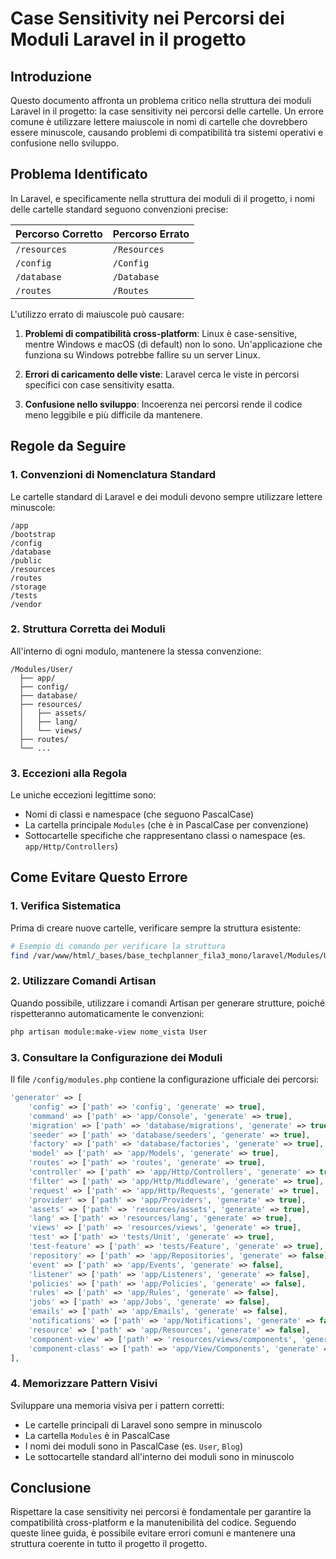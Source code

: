 # Case Sensitivity nei Percorsi dei Moduli Laravel in il progetto

## Introduzione

Questo documento affronta un problema critico nella struttura dei moduli Laravel in il progetto: la case sensitivity nei percorsi delle cartelle. Un errore comune è utilizzare lettere maiuscole in nomi di cartelle che dovrebbero essere minuscole, causando problemi di compatibilità tra sistemi operativi e confusione nello sviluppo.

## Problema Identificato

In Laravel, e specificamente nella struttura dei moduli di il progetto, i nomi delle cartelle standard seguono convenzioni precise:

| Percorso Corretto | Percorso Errato |
|-------------------|-----------------|
| `/resources` | `/Resources` |
| `/config` | `/Config` |
| `/database` | `/Database` |
| `/routes` | `/Routes` |

L'utilizzo errato di maiuscole può causare:

1. **Problemi di compatibilità cross-platform**: Linux è case-sensitive, mentre Windows e macOS (di default) non lo sono. Un'applicazione che funziona su Windows potrebbe fallire su un server Linux.

2. **Errori di caricamento delle viste**: Laravel cerca le viste in percorsi specifici con case sensitivity esatta.

3. **Confusione nello sviluppo**: Incoerenza nei percorsi rende il codice meno leggibile e più difficile da mantenere.

## Regole da Seguire

### 1. Convenzioni di Nomenclatura Standard

Le cartelle standard di Laravel e dei moduli devono sempre utilizzare lettere minuscole:

```
/app
/bootstrap
/config
/database
/public
/resources
/routes
/storage
/tests
/vendor
```

### 2. Struttura Corretta dei Moduli

All'interno di ogni modulo, mantenere la stessa convenzione:

```
/Modules/User/
  ├── app/
  ├── config/
  ├── database/
  ├── resources/
  │   ├── assets/
  │   ├── lang/
  │   └── views/
  ├── routes/
  └── ...
```

### 3. Eccezioni alla Regola

Le uniche eccezioni legittime sono:

- Nomi di classi e namespace (che seguono PascalCase)
- La cartella principale `Modules` (che è in PascalCase per convenzione)
- Sottocartelle specifiche che rappresentano classi o namespace (es. `app/Http/Controllers`)

## Come Evitare Questo Errore

### 1. Verifica Sistematica

Prima di creare nuove cartelle, verificare sempre la struttura esistente:

```bash
# Esempio di comando per verificare la struttura
find /var/www/html/_bases/base_techplanner_fila3_mono/laravel/Modules/User -type d -maxdepth 1
```

### 2. Utilizzare Comandi Artisan

Quando possibile, utilizzare i comandi Artisan per generare strutture, poiché rispetteranno automaticamente le convenzioni:

```bash
php artisan module:make-view nome_vista User
```

### 3. Consultare la Configurazione dei Moduli

Il file `/config/modules.php` contiene la configurazione ufficiale dei percorsi:

```php
'generator' => [
    'config' => ['path' => 'config', 'generate' => true],
    'command' => ['path' => 'app/Console', 'generate' => true],
    'migration' => ['path' => 'database/migrations', 'generate' => true],
    'seeder' => ['path' => 'database/seeders', 'generate' => true],
    'factory' => ['path' => 'database/factories', 'generate' => true],
    'model' => ['path' => 'app/Models', 'generate' => true],
    'routes' => ['path' => 'routes', 'generate' => true],
    'controller' => ['path' => 'app/Http/Controllers', 'generate' => true],
    'filter' => ['path' => 'app/Http/Middleware', 'generate' => true],
    'request' => ['path' => 'app/Http/Requests', 'generate' => true],
    'provider' => ['path' => 'app/Providers', 'generate' => true],
    'assets' => ['path' => 'resources/assets', 'generate' => true],
    'lang' => ['path' => 'resources/lang', 'generate' => true],
    'views' => ['path' => 'resources/views', 'generate' => true],
    'test' => ['path' => 'tests/Unit', 'generate' => true],
    'test-feature' => ['path' => 'tests/Feature', 'generate' => true],
    'repository' => ['path' => 'app/Repositories', 'generate' => false],
    'event' => ['path' => 'app/Events', 'generate' => false],
    'listener' => ['path' => 'app/Listeners', 'generate' => false],
    'policies' => ['path' => 'app/Policies', 'generate' => false],
    'rules' => ['path' => 'app/Rules', 'generate' => false],
    'jobs' => ['path' => 'app/Jobs', 'generate' => false],
    'emails' => ['path' => 'app/Emails', 'generate' => false],
    'notifications' => ['path' => 'app/Notifications', 'generate' => false],
    'resource' => ['path' => 'app/Resources', 'generate' => false],
    'component-view' => ['path' => 'resources/views/components', 'generate' => false],
    'component-class' => ['path' => 'app/View/Components', 'generate' => false],
],
```

### 4. Memorizzare Pattern Visivi

Sviluppare una memoria visiva per i pattern corretti:
- Le cartelle principali di Laravel sono sempre in minuscolo
- La cartella `Modules` è in PascalCase
- I nomi dei moduli sono in PascalCase (es. `User`, `Blog`)
- Le sottocartelle standard all'interno dei moduli sono in minuscolo

## Conclusione

Rispettare la case sensitivity nei percorsi è fondamentale per garantire la compatibilità cross-platform e la manutenibilità del codice. Seguendo queste linee guida, è possibile evitare errori comuni e mantenere una struttura coerente in tutto il progetto il progetto.
